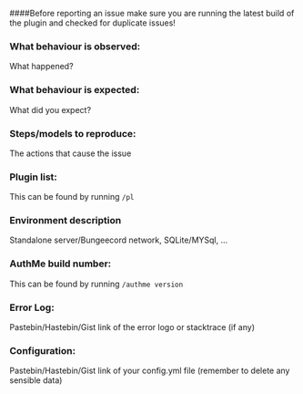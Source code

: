 ####Before reporting an issue make sure you are running the latest build of the plugin and checked for duplicate issues!

### What behaviour is observed:
What happened?

### What behaviour is expected:
What did you expect?

### Steps/models to reproduce:
The actions that cause the issue

### Plugin list:
This can be found by running `/pl`

### Environment description
Standalone server/Bungeecord network, SQLite/MYSql, ...

### AuthMe build number:
This can be found by running `/authme version`

### Error Log:
Pastebin/Hastebin/Gist link of the error logo or stacktrace (if any)

### Configuration:
Pastebin/Hastebin/Gist link of your config.yml file (remember to delete any sensible data)
